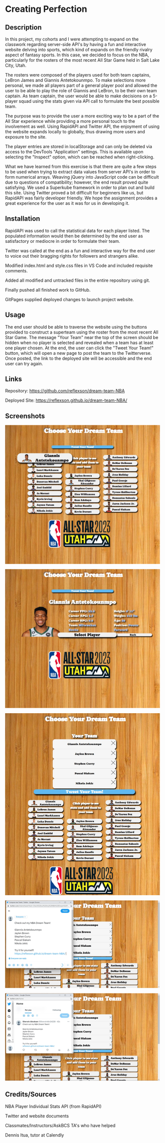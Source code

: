# Creating Perfection

## Description

In this project, my cohorts and I were attempting to expand on the classwork regarding server-side API's by having a fun and interactive website delving into sports, which kind of expands on the friendly rivalry aspect of fantasy sports. In this case, we decided to focus on the NBA, particularly for the rosters of the most recent All Star Game held in Salt Lake City, Utah.

The rosters were composed of the players used for both team captains, LeBron James and Giannis Antetokounmpo. To make selections more personal, we made all players part of a general player pool and allowed the user to be able to play the role of Giannis and LeBron, to be their own team captain. As team captain, the user would be able to make decisions on a 5-player squad using the stats given via API call to formulate the best possible team.

The purpose was to provide the user a more exciting way to be a part of the All Star experience while providing a more personal touch to the involvement as well. Using RapidAPI and Twitter API, the enjoyment of using the website expands locally to globally, thus drawing more users and exposure to the site.

The player entries are stored in localStorage and can only be deleted via access to the DevTools "Application" settings. This is available upon selecting the "Inspect" option, which can be reached when right-clicking.

What we have learned from this exercise is that there are quite a few steps to be used when trying to extract data values from server API's in order to form numerical arrays. Weaving jQuery into JavaScript code can be difficult due to questions of compatibility; however, the end result proved quite satisfying. We used a Superkube framework in order to plan out and build this site. Using Twitter proved a bit difficult for beginners like us, but RapidAPI was fairly developer friendly. We hope the assignment provides a great experience for the user as it was for us in developing it.

## Installation

RapidAPI was used to call the statistical data for each player listed. The populated information would then be determined by the end user as satisfactory or mediocre in order to formulate their team.

Twitter was called at the end as a fun and interactive way for the end user to voice out their bragging rights for followers and strangers alike.

Modified index.html and style.css files in VS Code and included requisite comments.

Added all modified and untracked files in the entire repository using git.

Finally pushed all finished work to GitHub.

GitPages supplied deployed changes to launch project website.

## Usage

The end user should be able to traverse the website using the buttons provided to construct a superteam using the roster from the most recent All Star Game.  The message "Your Team" near the top of the screen should be hidden when no player is selected and revealed when a team has at least one player chosen. At the end, the user can click the "Tweet Your Team!" button, which will open a new page to post the team to the Twitterverse. Once posted, the link to the deployed site will be accessible and the end user can try again. 

## Links

Repository: https://github.com/reflexson/dream-team-NBA

Deployed Site: https://reflexson.github.io/dream-team-NBA/

## Screenshots

![Deployed page on startup hovered over player name to be clicked.](./assets/imgs/Screenshot%20Start%20Page.jpg)

![Selected player along with respective statistics.](./assets/imgs/Screenshot%20Bio.jpg)

![Tweet button expanded when hovered.](./assets/imgs/Screenshot%20Tweet%20Hover.jpg)

![Tweet box activated by button and ready for created tweet.](./assets/imgs/Screenshot%20Tweet%20Box.jpg)

![Posted tweet.](./assets/imgs/Screenshot%20Tweet%20Post.jpg)

## Credits/Sources

NBA Player Individual Stats API (from RapidAPI)

Twitter and website documents

Classmates/Instructors/AskBCS TA's who have helped

Dennis Itua, tutor at Calendly